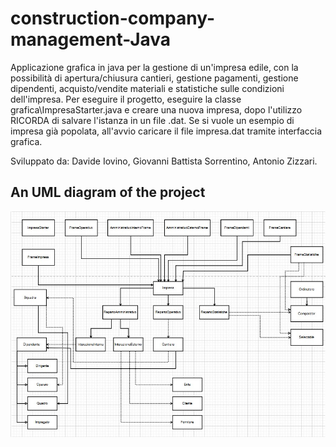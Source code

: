 # construction-company-management-Java
Applicazione grafica in java per la gestione di un'impresa edile, con la possibilità di apertura/chiusura cantieri, gestione pagamenti, gestione dipendenti, acquisto/vendite materiali e statistiche sulle condizioni dell'impresa.
Per eseguire il progetto, eseguire la classe grafica\ImpresaStarter.java e creare una nuova impresa, dopo l'utilizzo RICORDA di salvare l'istanza in un file .dat.
Se si vuole un esempio di impresa già popolata, all'avvio caricare il file impresa.dat tramite interfaccia grafica.

Sviluppato da: Davide Iovino, Giovanni Battista Sorrentino, Antonio Zizzari.

## An UML diagram of the project

![Alt text](doc/uml.jpg "UML")
